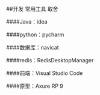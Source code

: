 ##开发 常用工具 取舍

####Java：idea

####python：pycharm

####数据库：navicat

####redis：RedisDesktopManager

####前端：Visual Studio Code

####原型：Axure RP 9